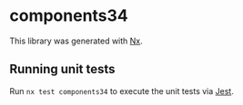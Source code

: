 # components34

This library was generated with [Nx](https://nx.dev).

## Running unit tests

Run `nx test components34` to execute the unit tests via [Jest](https://jestjs.io).

